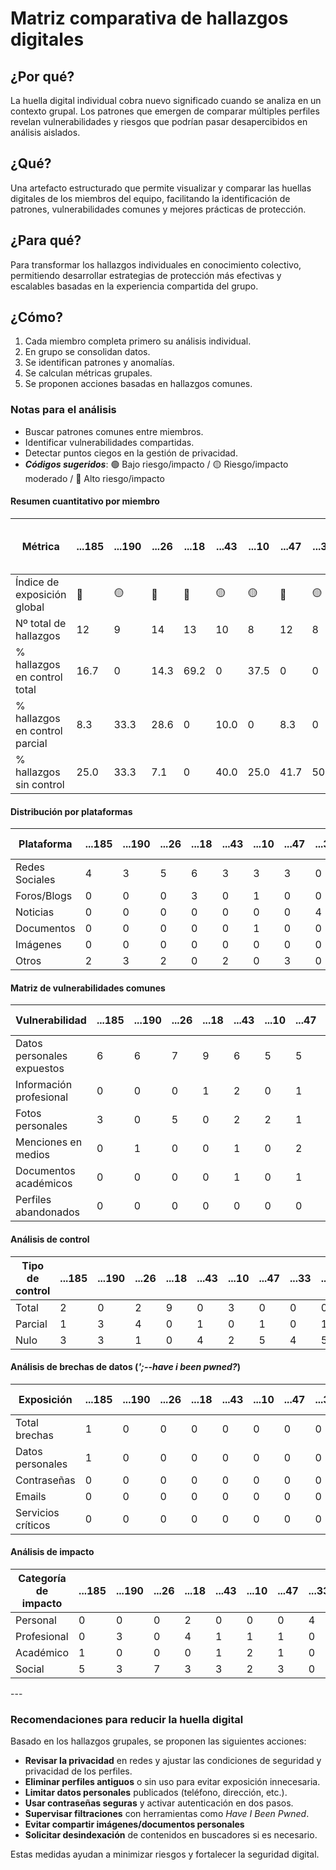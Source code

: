# Matriz comparativa de hallazgos digitales

## ¿Por qué?

La huella digital individual cobra nuevo significado cuando se analiza en un contexto grupal. Los patrones que emergen de comparar múltiples perfiles revelan vulnerabilidades y riesgos que podrían pasar desapercibidos en análisis aislados.

## ¿Qué?

Una artefacto estructurado que permite visualizar y comparar las huellas digitales de los miembros del equipo, facilitando la identificación de patrones, vulnerabilidades comunes y mejores prácticas de protección.

## ¿Para qué?

Para transformar los hallazgos individuales en conocimiento colectivo, permitiendo desarrollar estrategias de protección más efectivas y escalables basadas en la experiencia compartida del grupo.

## ¿Cómo?

1. Cada miembro completa primero su análisis individual.
1. En grupo se consolidan datos.
1. Se identifican patrones y anomalías.
1. Se calculan métricas grupales.
1. Se proponen acciones basadas en hallazgos comunes.

### Notas para el análisis

- Buscar patrones comunes entre miembros.
- Identificar vulnerabilidades compartidas.
- Detectar puntos ciegos en la gestión de privacidad.
- ***Códigos sugeridos***: 🟢 Bajo riesgo/impacto / 🟡 Riesgo/impacto moderado / 🔴 Alto riesgo/impacto


#### Resumen cuantitativo por miembro

<div align=center>

| Métrica                          | ...185 | ...190 | ...26 | ...18 | ...43 | ...10 | ...47 | ...33 | ...31 | Patrón grupal (Media y desviación) |
|----------------------------------|--------|--------|------|------|------|------|------|------|------|--------------------------------|
| Índice de exposición global      |   🔴   |   🟡   |  🔴  |  🔴  |  🟡  |  🟡  |  🔴  |  🟡  |  🔴  |   🔴 (media) / 🟡 (desv.)     |
| Nº total de hallazgos            |   12   |   9    |  14  |  13  |  10  |  8   |  12  |  8   |  11  |  10.8 (±2.1)                  |
| % hallazgos en control total     |  16.7  |   0    | 14.3 | 69.2 |   0  | 37.5 |   0  |   0  |   0  |  15.3% (±19.6)                |
| % hallazgos en control parcial   |  8.3   |  33.3  | 28.6 |   0  | 10.0 |   0  |  8.3 |   0  |  9.1 |  10.9% (±10.8)                |
| % hallazgos sin control          |  25.0  |  33.3  |  7.1 |   0  | 40.0 | 25.0 | 41.7 | 50.0 | 45.5 | 29.7% (±15.3)                 |



</div>

#### Distribución por plataformas

<div align=center>

| Plataforma     | ...185 | ...190 | ...26 | ...18 | ...43 | ...10 | ...47 | ...33 | ...31 | Total grupo |
|----------------|--------|--------|------|------|------|------|------|------|------|--------------|
| Redes Sociales | 4      | 3      | 5    | 6    | 3    | 3    | 3    | 0    | 3    | 30           |
| Foros/Blogs    | 0      | 0      | 0    | 3    | 0    | 1    | 0    | 0    | 0    | 4            |
| Noticias       | 0      | 0      | 0    | 0    | 0    | 0    | 0    | 4    | 0    | 4            |
| Documentos     | 0      | 0      | 0    | 0    | 0    | 1    | 0    | 0    | 0    | 1            |
| Imágenes       | 0      | 0      | 0    | 0    | 0    | 0    | 0    | 0    | 0    | 0            |
| Otros          | 2      | 3      | 2    | 0    | 2    | 0    | 3    | 0    | 3    | 15           |


</div>

#### Matriz de vulnerabilidades comunes

<div align=center>

| Vulnerabilidad             | ...185 | ...190 | ...26 | ...18 | ...43 | ...10 | ...47 | ...33 | ...31 | **Mn** | % Grupo | Riesgo medio |
|----------------------------|--------|--------|------|------|------|------|------|------|------|------|--------|--------------|
| Datos personales expuestos | 6      | 6      | 7    | 9    | 6    | 5    | 5    | 4    | 6    |      |        |              |
| Información profesional    | 0      | 0      | 0    | 1    | 2    | 0    | 1    | 0    | 1    |      |        |              |
| Fotos personales           | 3      | 0      | 5    | 0    | 2    | 2    | 1    | 0    | 2    |      |        |              |
| Menciones en medios        | 0      | 1      | 0    | 0    | 1    | 0    | 2    | 0    | 0    |      |        |              |
| Documentos académicos      | 0      | 0      | 0    | 0    | 1    | 0    | 1    | 0    | 0    |      |        |              |
| Perfiles abandonados       | 0      | 0      | 0    | 0    | 0    | 0    | 0    | 0    | 0    |      |        |              |


</div>

#### Análisis de control

<div align=center>

| Tipo de control | ...185 | ...190 | ...26 | ...18 | ...43 | ...10 | ...47 | ...33 | ...31 | % Grupo | Riesgo promedio |
|-----------------|--------|--------|------|------|------|------|------|------|------|--------|----------------|
| Total           | 2      | 0      | 2    | 9    | 0    | 3    | 0    | 0    | 0    |        |                |
| Parcial         | 1      | 3      | 4    | 0    | 1    | 0    | 1    | 0    | 1    |        |                |
| Nulo            | 3      | 3      | 1    | 0    | 4    | 2    | 5    | 4    | 5    |        |                |



</div>

#### Análisis de brechas de datos (*';--have i been pwned?*)

<div align=center>

| Exposición         | ...185 | ...190 | ...26 | ...18 | ...43 | ...10 | ...47 | ...33 | ...31 | % Grupal |
|--------------------|--------|--------|------|------|------|------|------|------|------|---------|
| Total brechas      | 1      | 0      | 0    | 0    | 0    | 0    | 0    | 0    | 0    | 100%    |
| Datos personales   | 1      | 0      | 0    | 0    | 0    | 0    | 0    | 0    | 0    | 100%    |
| Contraseñas        | 0      | 0      | 0    | 0    | 0    | 0    | 0    | 0    | 0    | 0%      |
| Emails             | 0      | 0      | 0    | 0    | 0    | 0    | 0    | 0    | 0    | 0%      |
| Servicios críticos | 0      | 0      | 0    | 0    | 0    | 0    | 0    | 0    | 0    | 0%      |



</div>

#### Análisis de impacto

<div align=center>
  
| Categoría de impacto | ...185 | ...190 | ...26 | ...18 | ...43 | ...10 | ...47 | ...33 | ...31 | Impacto grupal |
|----------------------|--------|--------|------|------|------|------|------|------|------|----------------|
| Personal             |    0   |   0    |  0   |   2  |   0  |  0   |  0   |   4  |   0  |       6        |
| Profesional          |    0   |   3    |  0   |   4  |   1  |   1  |  1   |   0  |   1  |       11       |
| Académico            |    1   |   0    |  0   |   0  |   1  |   2  |  1   |   0  |   0  |       5        |
| Social               |    5   |   3    |  7   |   3  |   3  |   2  |  3   |   0  |   5  |       31       |


</div>
---

### Recomendaciones para reducir la huella digital

Basado en los hallazgos grupales, se proponen las siguientes acciones:

- **Revisar la privacidad** en redes y ajustar las condiciones de seguridad y privacidad de los perfiles.
- **Eliminar perfiles antiguos** o sin uso para evitar exposición innecesaria.
- **Limitar datos personales** publicados (teléfono, dirección, etc.).
- **Usar contraseñas seguras** y activar autenticación en dos pasos.
- **Supervisar filtraciones** con herramientas como *Have I Been Pwned*.
- **Evitar compartir imágenes/documentos personales** 
- **Solicitar desindexación** de contenidos en buscadores si es necesario.

Estas medidas ayudan a minimizar riesgos y fortalecer la seguridad digital.
</div>


</div>
